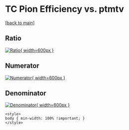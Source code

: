 # TC Pion Efficiency vs. ptmtv

[[back to main](./)]



## Ratio

[![Ratio](../mtv/var/TC_211_eff_stack_ptmtv.png){ width=600px }](../mtv/var/TC_211_eff_stack_ptmtv.pdf)

## Numerator

[![Numerator](../mtv/num/TC_211_eff_stack_ptmtv_num0.png){ width=600px }](../mtv/num/TC_211_eff_stack_ptmtv_num0.pdf)

## Denominator

[![Denominator](../mtv/den/TC_211_eff_stack_ptmtv_den.png){ width=600px }](../mtv/den/TC_211_eff_stack_ptmtv_den.pdf)


``` {=html}
<style>
body { min-width: 100% !important; }
</style>
```
